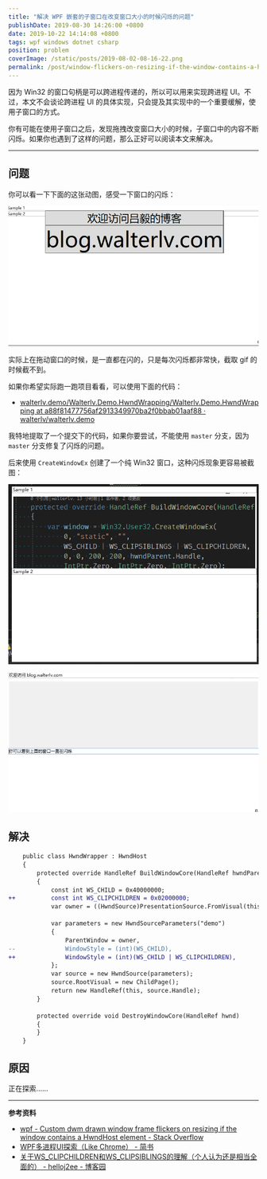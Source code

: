 ```yaml
---
title: "解决 WPF 嵌套的子窗口在改变窗口大小的时候闪烁的问题"
publishDate: 2019-08-30 14:26:00 +0800
date: 2019-10-22 14:14:08 +0800
tags: wpf windows dotnet csharp
position: problem
coverImage: /static/posts/2019-08-02-08-16-22.png
permalink: /post/window-flickers-on-resizing-if-the-window-contains-a-hwndhost-element.html
---
```


因为 Win32 的窗口句柄是可以跨进程传递的，所以可以用来实现跨进程 UI。不过，本文不会谈论跨进程 UI 的具体实现，只会提及其实现中的一个重要缓解，使用子窗口的方式。

你有可能在使用子窗口之后，发现拖拽改变窗口大小的时候，子窗口中的内容不断闪烁。如果你也遇到了这样的问题，那么正好可以阅读本文来解决。

---

<div id="toc"></div>

## 问题

你可以看一下下面的这张动图，感受一下窗口的闪烁：

![窗口闪烁](/static/posts/2019-08-01-window-flicker.gif)

实际上在拖动窗口的时候，是一直都在闪的，只是每次闪烁都非常快，截取 gif 的时候截不到。

如果你希望实际跑一跑项目看看，可以使用下面的代码：

- [walterlv.demo/Walterlv.Demo.HwndWrapping/Walterlv.Demo.HwndWrapping at a88f81477756af2913349970ba2f0bbab01aaf88 · walterlv/walterlv.demo](https://github.com/walterlv/walterlv.demo/tree/a88f81477756af2913349970ba2f0bbab01aaf88/Walterlv.Demo.HwndWrapping/Walterlv.Demo.HwndWrapping)

我特地提取了一个提交下的代码，如果你要尝试，不能使用 `master` 分支，因为 `master` 分支修复了闪烁的问题。

后来使用 `CreateWindowEx` 创建了一个纯 Win32 窗口，这种闪烁现象更容易被截图：

![Win32 窗口闪烁](/static/posts/2019-08-02-08-16-22.png)

![Win32 窗口闪烁 - 动图](/static/posts/2019-08-02-window-flicker.gif)

## 解决

```diff
    public class HwndWrapper : HwndHost
    {
        protected override HandleRef BuildWindowCore(HandleRef hwndParent)
        {
            const int WS_CHILD = 0x40000000;
++          const int WS_CLIPCHILDREN = 0x02000000;
            var owner = ((HwndSource)PresentationSource.FromVisual(this)).Handle;

            var parameters = new HwndSourceParameters("demo")
            {
                ParentWindow = owner,
--              WindowStyle = (int)(WS_CHILD),
++              WindowStyle = (int)(WS_CHILD | WS_CLIPCHILDREN),
            };
            var source = new HwndSource(parameters);
            source.RootVisual = new ChildPage();
            return new HandleRef(this, source.Handle);
        }

        protected override void DestroyWindowCore(HandleRef hwnd)
        {
        }
    }
```

## 原因

正在探索……

---

**参考资料**

- [wpf - Custom dwm drawn window frame flickers on resizing if the window contains a HwndHost element - Stack Overflow](https://stackoverflow.com/q/6500336/6233938)
- [WPF多进程UI探索（Like Chrome） - 简书](https://www.jianshu.com/p/f2c6a2d9bbb2)
- [关于WS_CLIPCHILDREN和WS_CLIPSIBLINGS的理解（个人认为还是相当全面的） - helloj2ee - 博客园](https://www.cnblogs.com/helloj2ee/archive/2009/05/29/1491822.html)


